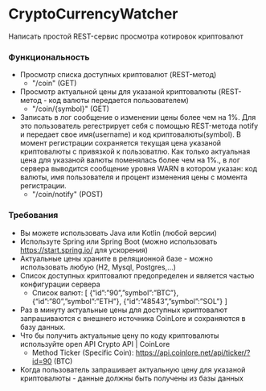 # CryptoСurrencyWatcher

Написать простой REST-сервис просмотра котировок криптовалют

### Функциональность
- Просмотр списка доступных криптовалют (REST-метод)
  - "/coin" (GET)
- Просмотр актуальной цены для указаной криптовалюты (REST-метод - код валюты передается пользователем)
  - "/coin/{symbol}" (GET)
- Записать в лог сообщение о изменении цены более чем на 1%. Для это пользователь регестрирует себя с помощью REST-метода notify и передает свое имя(username) и код криптовалюты(symbol). В момент регистрации cохраняется текущая цена указаной криптовалюты с привязкой к пользоватлю. Как только актуальная цена для указаной валюты поменялась более чем на 1%., в лог сервера выводится сообщение уровня WARN в котором указан: код валюты, имя пользователя и процент изменения цены с момента регистрации.
  - "/coin/notify" (POST)

### Требования
- Вы можете использовать Java или Kotlin (любой версии)
- Используте Spring или Spring Boot (можно использовать https://start.spring.io/ для ускорения)
- Актуальные цены храните в реляционной базе - можно использовать любую (H2, Mysql, Postgres,…)
- Cписок доступных криптовалют предопределен и является частью конфигурации сервера
  - Список валют:
[ {“id”:”90”,”symbol”:”BTC”}, {“id”:”80”,”symbol”:”ETH”}, {“id”:”48543”,”symbol”:”SOL”} ]
- Раз в минуту актуальные цены для доступных криптовалют запрашиваются c внешнего источника CoinLore и сохраняются в базу данных.
- Что бы получить актуальные цену по коду криптовалюты используйте open API Crypto API | CoinLore
  - Меthod Ticker (Specific Coin): https://api.coinlore.net/api/ticker/?id=90 (BTC)
- Когда пользователь запрашивает актуальную цену для указаной криптовалюты - данные должны быть получены из базы данных
